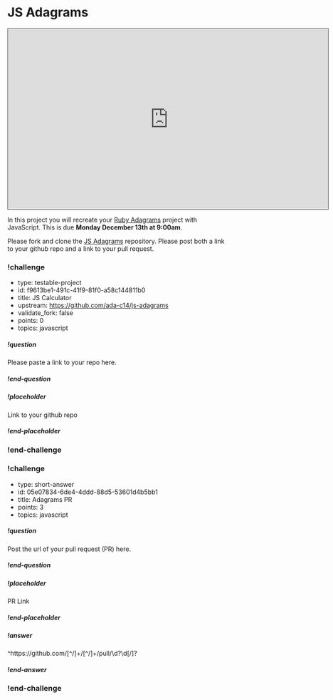 # JS Adagrams

<iframe src="https://adaacademy.hosted.panopto.com/Panopto/Pages/Embed.aspx?id=8afc6423-5b88-462c-9c06-ac88018877ea&autoplay=false&offerviewer=true&showtitle=true&showbrand=false&start=0&interactivity=all" height="405" width="720" style="border: 1px solid #464646;" allowfullscreen allow="autoplay"></iframe>


In this project you will recreate your [Ruby Adagrams](https://github.com/ada-c14/adagrams) project with JavaScript.  This is due **Monday December 13th at 9:00am**.  

Please fork and clone the [JS Adagrams](https://github.com/ada-c14/js-adagrams) repository.  Please post both a link to your github repo and a link to your pull request.

<!-- >>>>>>>>>>>>>>>>>>>>>> BEGIN CHALLENGE >>>>>>>>>>>>>>>>>>>>>> -->
<!-- Replace everything in square brackets [] and remove brackets  -->

### !challenge

* type: testable-project
* id: f9613be1-491c-41f9-81f0-a58c144811b0
* title: JS Calculator
* upstream: https://github.com/ada-c14/js-adagrams
* validate_fork: false
* points: 0
* topics: javascript

##### !question

Please paste a link to your repo here.

##### !end-question

##### !placeholder

Link to your github repo

##### !end-placeholder

<!-- other optional sections -->
<!-- !hint - !end-hint (markdown, users can see after a failed attempt) -->
<!-- !rubric - !end-rubric (markdown, instructors can see while scoring a checkpoint) -->
<!-- !explanation - !end-explanation (markdown, students can see after answering correctly) -->

### !end-challenge

<!-- ======================= END CHALLENGE ======================= -->

<!-- >>>>>>>>>>>>>>>>>>>>>> BEGIN CHALLENGE >>>>>>>>>>>>>>>>>>>>>> -->
<!-- Replace everything in square brackets [] and remove brackets  -->

### !challenge

* type: short-answer
* id: 05e07834-6de4-4ddd-88d5-53601d4b5bb1
* title: Adagrams PR
* points: 3
* topics: javascript

##### !question

Post the url of your pull request (PR) here.

##### !end-question

##### !placeholder

PR Link

##### !end-placeholder

##### !answer

^https:\/\/github\.com\/[^\/]+\/[^\/]+\/pull\/\d?\d[\/]?

##### !end-answer

<!-- other optional sections -->
<!-- !hint - !end-hint (markdown, users can see after a failed attempt) -->
<!-- !rubric - !end-rubric (markdown, instructors can see while scoring a checkpoint) -->
<!-- !explanation - !end-explanation (markdown, students can see after answering correctly) -->

### !end-challenge

<!-- ======================= END CHALLENGE ======================= -->
